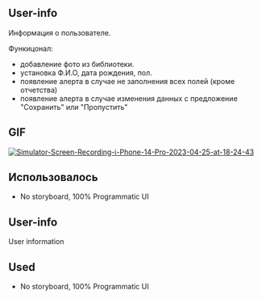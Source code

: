 ## User-info
Информация о пользователе.

Функицонал:
- добавление фото из библиотеки.
- установка Ф.И.О, дата рождения, пол.
- появление алерта в случае не заполнения всех полей (кроме отчетства)
- появление алерта в случае изменения данных с предложение "Сохранить" или "Пропустить"

## GIF
<a href="https://ibb.co/X2yx3n8"><img src="https://i.ibb.co/r7b2cBs/Simulator-Screen-Recording-i-Phone-14-Pro-2023-04-25-at-18-24-43.gif" alt="Simulator-Screen-Recording-i-Phone-14-Pro-2023-04-25-at-18-24-43" border="0"></a>

## **Использовалось**
- No storyboard, 100% Programmatic UI

## User-info
User information

## **Used**
- No storyboard, 100% Programmatic UI
